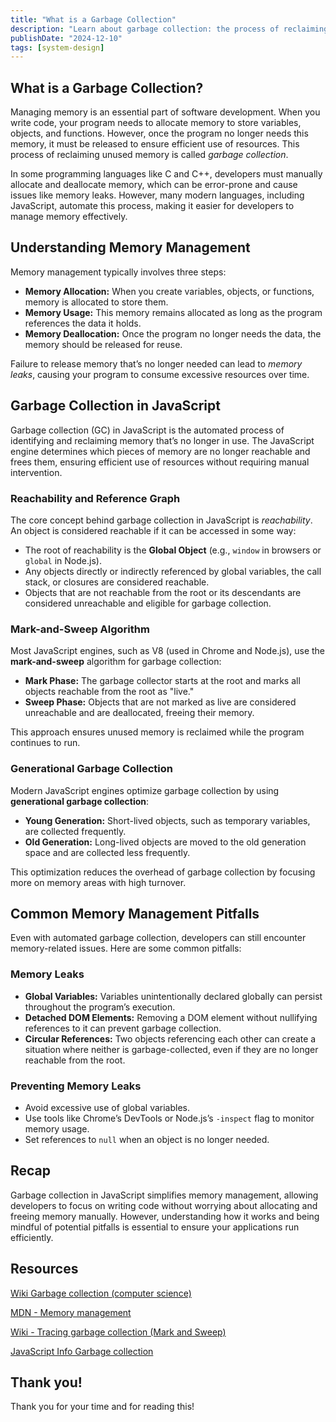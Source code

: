 ```yaml
---
title: "What is a Garbage Collection"
description: "Learn about garbage collection: the process of reclaiming unused memory in programming, with a deep dive into JavaScript's automated memory management."
publishDate: "2024-12-10"
tags: [system-design]
---
```



## What is a Garbage Collection?

Managing memory is an essential part of software development. When you write code, your program needs to allocate memory to store variables, objects, and functions. However, once the program no longer needs this memory, it must be released to ensure efficient use of resources. This process of reclaiming unused memory is called *garbage collection*.

In some programming languages like C and C++, developers must manually allocate and deallocate memory, which can be error-prone and cause issues like memory leaks. However, many modern languages, including JavaScript, automate this process, making it easier for developers to manage memory effectively.

## Understanding Memory Management

Memory management typically involves three steps:

- **Memory Allocation:** When you create variables, objects, or functions, memory is allocated to store them.
- **Memory Usage:** This memory remains allocated as long as the program references the data it holds.
- **Memory Deallocation:** Once the program no longer needs the data, the memory should be released for reuse.

Failure to release memory that’s no longer needed can lead to *memory leaks*, causing your program to consume excessive resources over time.

## Garbage Collection in JavaScript

Garbage collection (GC) in JavaScript is the automated process of identifying and reclaiming memory that’s no longer in use. The JavaScript engine determines which pieces of memory are no longer reachable and frees them, ensuring efficient use of resources without requiring manual intervention.

### Reachability and Reference Graph

The core concept behind garbage collection in JavaScript is *reachability*. An object is considered reachable if it can be accessed in some way:

- The root of reachability is the **Global Object** (e.g., `window` in browsers or `global` in Node.js).
- Any objects directly or indirectly referenced by global variables, the call stack, or closures are considered reachable.
- Objects that are not reachable from the root or its descendants are considered unreachable and eligible for garbage collection.

### Mark-and-Sweep Algorithm

Most JavaScript engines, such as V8 (used in Chrome and Node.js), use the **mark-and-sweep** algorithm for garbage collection:

- **Mark Phase:** The garbage collector starts at the root and marks all objects reachable from the root as "live."
- **Sweep Phase:** Objects that are not marked as live are considered unreachable and are deallocated, freeing their memory.

This approach ensures unused memory is reclaimed while the program continues to run.

### Generational Garbage Collection

Modern JavaScript engines optimize garbage collection by using **generational garbage collection**:

- **Young Generation:** Short-lived objects, such as temporary variables, are collected frequently.
- **Old Generation:** Long-lived objects are moved to the old generation space and are collected less frequently.

This optimization reduces the overhead of garbage collection by focusing more on memory areas with high turnover.

## Common Memory Management Pitfalls

Even with automated garbage collection, developers can still encounter memory-related issues. Here are some common pitfalls:

### Memory Leaks

- **Global Variables:** Variables unintentionally declared globally can persist throughout the program’s execution.
- **Detached DOM Elements:** Removing a DOM element without nullifying references to it can prevent garbage collection.
- **Circular References:** Two objects referencing each other can create a situation where neither is garbage-collected, even if they are no longer reachable from the root.

### Preventing Memory Leaks

- Avoid excessive use of global variables.
- Use tools like Chrome’s DevTools or Node.js’s `-inspect` flag to monitor memory usage.
- Set references to `null` when an object is no longer needed.

## Recap

Garbage collection in JavaScript simplifies memory management, allowing developers to focus on writing code without worrying about allocating and freeing memory manually. However, understanding how it works and being mindful of potential pitfalls is essential to ensure your applications run efficiently.

## Resources

[Wiki Garbage collection (computer science)]([https://en.m.wikipedia.org/wiki/Garbage_collection_(computer_science)](https://en.m.wikipedia.org/wiki/Garbage_collection_(computer_science)))

[MDN - Memory management](https://developer.mozilla.org/en-US/docs/Web/JavaScript/Memory_management)

[Wiki - Tracing garbage collection (Mark and Sweep)](https://en.wikipedia.org/wiki/Tracing_garbage_collection)

[JavaScript Info Garbage collection](https://javascript.info/garbage-collection)

## Thank you!

Thank you for your time and for reading this!